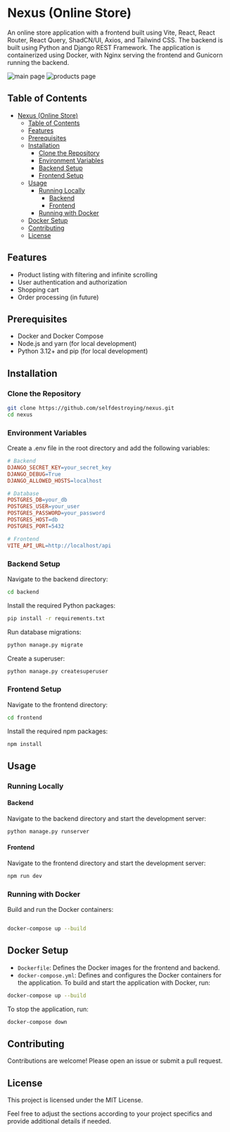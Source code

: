 # Nexus (Online Store)

An online store application with a frontend built using Vite, React, React Router, React Query, ShadCN/UI, Axios, and Tailwind CSS. The backend is built using Python and Django REST Framework. The application is containerized using Docker, with Nginx serving the frontend and Gunicorn running the backend.

![main page](https://i.ibb.co/1zfyV9g/main-page.png) ![products page](https://i.ibb.co/QDVt87d/products-page.png)

## Table of Contents

- [Nexus (Online Store)](#nexus-online-store)
  - [Table of Contents](#table-of-contents)
  - [Features](#features)
  - [Prerequisites](#prerequisites)
  - [Installation](#installation)
    - [Clone the Repository](#clone-the-repository)
    - [Environment Variables](#environment-variables)
    - [Backend Setup](#backend-setup)
    - [Frontend Setup](#frontend-setup)
  - [Usage](#usage)
    - [Running Locally](#running-locally)
      - [Backend](#backend)
      - [Frontend](#frontend)
    - [Running with Docker](#running-with-docker)
  - [Docker Setup](#docker-setup)
  - [Contributing](#contributing)
  - [License](#license)

## Features

- Product listing with filtering and infinite scrolling
- User authentication and authorization
- Shopping cart
- Order processing (in future)

## Prerequisites

- Docker and Docker Compose
- Node.js and yarn (for local development)
- Python 3.12+ and pip (for local development)

## Installation

### Clone the Repository

```bash
git clone https://github.com/selfdestroying/nexus.git
cd nexus
```

### Environment Variables

Create a .env file in the root directory and add the following variables:

```makefile
# Backend
DJANGO_SECRET_KEY=your_secret_key
DJANGO_DEBUG=True
DJANGO_ALLOWED_HOSTS=localhost

# Database
POSTGRES_DB=your_db
POSTGRES_USER=your_user
POSTGRES_PASSWORD=your_password
POSTGRES_HOST=db
POSTGRES_PORT=5432

# Frontend
VITE_API_URL=http://localhost/api
```

### Backend Setup

Navigate to the backend directory:

```bash
cd backend
```

Install the required Python packages:

```bash
pip install -r requirements.txt
```

Run database migrations:

```bash
python manage.py migrate
```

Create a superuser:

```bash
python manage.py createsuperuser
```

### Frontend Setup

Navigate to the frontend directory:

```bash
cd frontend
```

Install the required npm packages:

```bash
npm install
```

## Usage

### Running Locally

#### Backend

Navigate to the backend directory and start the development server:

```bash
python manage.py runserver
```

#### Frontend

Navigate to the frontend directory and start the development server:

```bash
npm run dev
```

### Running with Docker

Build and run the Docker containers:

```bash

docker-compose up --build
```

<!-- ## Development -->

<!-- ### Backend -->
<!-- Run the tests:

bash
Копировать код
python manage.py test
Frontend
Run the tests:

bash
Копировать код
npm run test -->

## Docker Setup

- `Dockerfile`: Defines the Docker images for the frontend and backend.
- `docker-compose.yml`: Defines and configures the Docker containers for the application.
  To build and start the application with Docker, run:

```bash
docker-compose up --build
```

To stop the application, run:

```bash
docker-compose down
```

## Contributing

Contributions are welcome! Please open an issue or submit a pull request.

## License

This project is licensed under the MIT License.

Feel free to adjust the sections according to your project specifics and provide additional details if needed.
